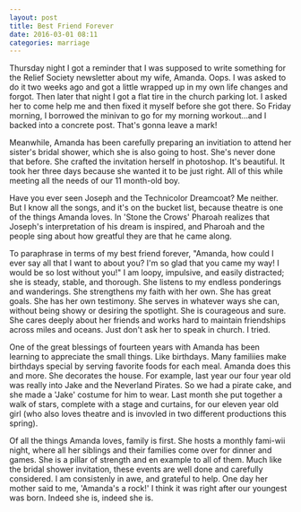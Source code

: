 ```yaml
---
layout: post
title: Best Friend Forever
date: 2016-03-01 08:11
categories: marriage
---
```

Thursday night I got a reminder that I was supposed to write something for the Relief Society newsletter about my wife, Amanda. Oops. I was asked to do it two weeks ago and got a little wrapped up in my own life changes and forgot. Then later that night I got a flat tire in the church parking lot. I asked her to come help me and then fixed it myself before she got there. So Friday morning, I borrowed the minivan to go for my morning workout...and I backed into a concrete post. That's gonna leave a mark!

Meanwhile, Amanda has been carefully preparing an invitiation to attend her sister's bridal shower, which she is also going to host. She's never done that before. She crafted the invitation herself in photoshop. It's beautiful. It took her three days because she wanted it to be just right. All of this while meeting all the needs of our 11 month-old boy.

Have you ever seen Joseph and the Technicolor Dreamcoat? Me neither. But I know all the songs, and it's on the bucket list, because theatre is one of the things Amanda loves. In 'Stone the Crows' Pharoah realizes that Joseph's interpretation of his dream is inspired, and Pharoah and the people sing about how greatful they are that he came along.

To paraphrase in terms of my best friend forever, "Amanda, how could I ever say all that I want to about you? I'm so glad that you came my way! I would be so lost without you!" I am loopy, impulsive, and easily distracted; she is steady, stable, and thorough. She listens to my endless ponderings and wanderings. She strengthens my faith with her own. She has great goals. She has her own testimony. She serves in whatever ways she can, without being showy or desiring the spotlight. She is courageous and sure. She cares deeply about her friends and works hard to maintain friendships across miles and oceans. Just don't ask her to speak in church. I tried.

One of the great blessings of fourteen years with Amanda has been learning to appreciate the small things. Like birthdays. Many familiies make birthdays special by serving favorite foods for each meal. Amanda does this and more. She decorates the house. For example, last year our four year old was really into Jake and the Neverland Pirates. So we had a pirate cake, and she made a 'Jake' costume for him to wear. Last month she put together a walk of stars, complete with a stage and curtains, for our eleven year old girl (who also loves theatre and is invovled in two different productions this spring).

Of all the things Amanda loves, family is first. She hosts a monthly fami-wii night, where all her siblings and their families come over for dinner and games. She is a pillar of strength and en example to all of them. Much like the bridal shower invitation, these events are well done and carefully considered. I am consistenly in awe, and grateful to help. One day her mother said to me, 'Amanda's a rock!' I think it was right after our youngest was born. Indeed she is, indeed she is.


